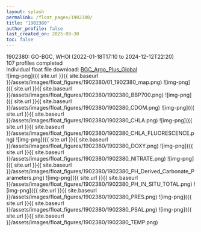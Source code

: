 ```yaml
---
layout: splash
permalink: /float_pages/1902380/
title: "1902380"
author_profile: false
last_created_on: 2025-09-30
toc: false
---
```

 
1902380: GO-BGC, WHOI (2022-01-18T17:10 to 2024-12-12T22:20)\
107 profiles completed\
Individual float file download: [BGC_Argo_Plus_Global](https://ftp.soest.hawaii.edu/bgc_argo_plus/Individual_Floats/outliers_removed/1902380_Sprof_processed.nc)\
![img-png]({{ site.url }}{{ site.baseurl }}/assets/images/float_figures/1902380/01_1902380_map.png)
![img-png]({{ site.url }}{{ site.baseurl }}/assets/images/float_figures/1902380/1902380_BBP700.png)
![img-png]({{ site.url }}{{ site.baseurl }}/assets/images/float_figures/1902380/1902380_CDOM.png)
![img-png]({{ site.url }}{{ site.baseurl }}/assets/images/float_figures/1902380/1902380_CHLA.png)
![img-png]({{ site.url }}{{ site.baseurl }}/assets/images/float_figures/1902380/1902380_CHLA_FLUORESCENCE.png)
![img-png]({{ site.url }}{{ site.baseurl }}/assets/images/float_figures/1902380/1902380_DOXY.png)
![img-png]({{ site.url }}{{ site.baseurl }}/assets/images/float_figures/1902380/1902380_NITRATE.png)
![img-png]({{ site.url }}{{ site.baseurl }}/assets/images/float_figures/1902380/1902380_PH_Derived_Carbonate_Parameters.png)
![img-png]({{ site.url }}{{ site.baseurl }}/assets/images/float_figures/1902380/1902380_PH_IN_SITU_TOTAL.png)
![img-png]({{ site.url }}{{ site.baseurl }}/assets/images/float_figures/1902380/1902380_PRES.png)
![img-png]({{ site.url }}{{ site.baseurl }}/assets/images/float_figures/1902380/1902380_PSAL.png)
![img-png]({{ site.url }}{{ site.baseurl }}/assets/images/float_figures/1902380/1902380_TEMP.png)

